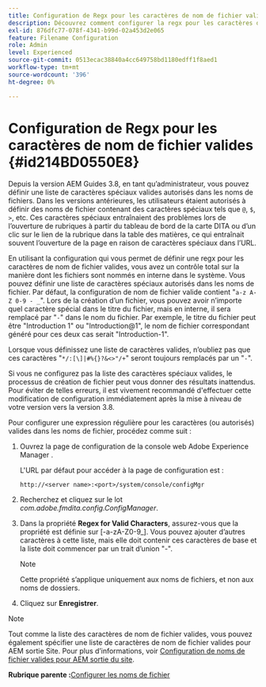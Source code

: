 ```yaml
---
title: Configuration de Regx pour les caractères de nom de fichier valides
description: Découvrez comment configurer la regx pour les caractères de nom de fichier valides
exl-id: 876dfc77-078f-4341-b99d-02a453d2e065
feature: Filename Configuration
role: Admin
level: Experienced
source-git-commit: 0513ecac38840a4cc649758bd1180edff1f8aed1
workflow-type: tm+mt
source-wordcount: '396'
ht-degree: 0%

---
```


# Configuration de Regx pour les caractères de nom de fichier valides {#id214BD0550E8}

Depuis la version AEM Guides 3.8, en tant qu’administrateur, vous pouvez définir une liste de caractères spéciaux valides autorisés dans les noms de fichiers. Dans les versions antérieures, les utilisateurs étaient autorisés à définir des noms de fichier contenant des caractères spéciaux tels que `@`, `$`, `>`, etc. Ces caractères spéciaux entraînaient des problèmes lors de l’ouverture de rubriques à partir du tableau de bord de la carte DITA ou d’un clic sur le lien de la rubrique dans la table des matières, ce qui entraînait souvent l’ouverture de la page en raison de caractères spéciaux dans l’URL.

En utilisant la configuration qui vous permet de définir une regx pour les caractères de nom de fichier valides, vous avez un contrôle total sur la manière dont les fichiers sont nommés en interne dans le système. Vous pouvez définir une liste de caractères spéciaux autorisés dans les noms de fichier. Par défaut, la configuration de nom de fichier valide contient &quot;`a-z A-Z 0-9 - _`&quot;. Lors de la création d’un fichier, vous pouvez avoir n’importe quel caractère spécial dans le titre du fichier, mais en interne, il sera remplacé par &quot;`-`&quot; dans le nom du fichier. Par exemple, le titre du fichier peut être &quot;Introduction 1&quot; ou &quot;Introduction@1&quot;, le nom de fichier correspondant généré pour ces deux cas serait &quot;Introduction-1&quot;.

Lorsque vous définissez une liste de caractères valides, n’oubliez pas que ces caractères &quot;`*/:[\]|#%{}?&<>"/+`&quot; seront toujours remplacés par un &quot;`-`&quot;.

Si vous ne configurez pas la liste des caractères spéciaux valides, le processus de création de fichier peut vous donner des résultats inattendus. Pour éviter de telles erreurs, il est vivement recommandé d&#39;effectuer cette modification de configuration immédiatement après la mise à niveau de votre version vers la version 3.8.

Pour configurer une expression régulière pour les caractères \(ou autorisés\) valides dans les noms de fichier, procédez comme suit :

1. Ouvrez la page de configuration de la console web Adobe Experience Manager .

   L&#39;URL par défaut pour accéder à la page de configuration est :

   ```http
   http://<server name>:<port>/system/console/configMgr
   ```

1. Recherchez et cliquez sur le lot *com.adobe.fmdita.config.ConfigManager*.

1. Dans la propriété **Regex for Valid Characters**, assurez-vous que la propriété est définie sur \[-a-zA-Z0-9\_\]. Vous pouvez ajouter d’autres caractères à cette liste, mais elle doit contenir ces caractères de base et la liste doit commencer par un trait d’union &quot;-&quot;.

   >[!NOTE]
   >
   > Cette propriété s’applique uniquement aux noms de fichiers, et non aux noms de dossiers.

1. Cliquez sur **Enregistrer**.


>[!NOTE]
>
> Tout comme la liste des caractères de nom de fichier valides, vous pouvez également spécifier une liste de caractères de nom de fichier valides pour AEM sortie Site. Pour plus d’informations, voir [Configuration de noms de fichier valides pour AEM sortie du site](conf-file-names-valid-regx-aem-site-output.md#).

**Rubrique parente :**&#x200B;[ Configurer les noms de fichier](conf-file-names.md)
